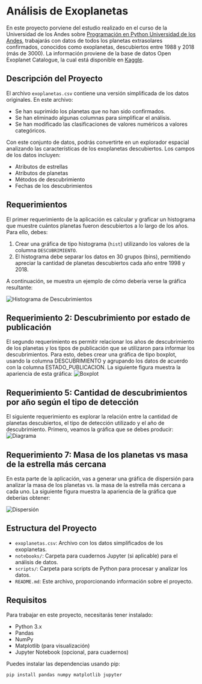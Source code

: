 # Análisis de Exoplanetas

En este proyecto porviene del estudio realizado en el curso de la Universidad de los Andes sobre [Programación en Python
Universidad de los Andes](https://ingenieria.uniandes.edu.co/es/noticias/mooc-coursera-programacion-en-python), trabajarás con datos de todos los planetas extrasolares confirmados, conocidos como exoplanetas, descubiertos entre 1988 y 2018 (más de 3000). La información proviene de la base de datos Open Exoplanet Catalogue, la cual está disponible en [Kaggle](https://www.kaggle.com/mrisdal/open-exoplanet-catalogue).

## Descripción del Proyecto

El archivo `exoplanetas.csv` contiene una versión simplificada de los datos originales. En este archivo:

- Se han suprimido los planetas que no han sido confirmados.
- Se han eliminado algunas columnas para simplificar el análisis.
- Se han modificado las clasificaciones de valores numéricos a valores categóricos.

Con este conjunto de datos, podrás convertirte en un explorador espacial analizando las características de los exoplanetas descubiertos. Los campos de los datos incluyen:

- Atributos de estrellas
- Atributos de planetas
- Métodos de descubrimiento
- Fechas de los descubrimientos

## Requerimientos

El primer requerimiento de la aplicación es calcular y graficar un histograma que muestre cuántos planetas fueron descubiertos a lo largo de los años. Para ello, debes:

1. Crear una gráfica de tipo histograma (`hist`) utilizando los valores de la columna `DESCUBRIMIENTO`.
2. El histograma debe separar los datos en 30 grupos (bins), permitiendo apreciar la cantidad de planetas descubiertos cada año entre 1998 y 2018.

A continuación, se muestra un ejemplo de cómo debería verse la gráfica resultante:

![Histograma de Descubrimientos](https://d3c33hcgiwev3.cloudfront.net/imageAssetProxy.v1/g_TtkUT9Tre07ZFE_W63tA_89374cea161043108e07b9ed4bb17e18_i1.png?expiry=1722297600000&hmac=dz-2Jk_9AwuHxk36E1XIghl5g6lWhhVAo0mrHVhfc8w)

## Requerimiento 2: Descubrimiento por estado de publicación
El segundo requerimiento es permitir relacionar los años de descubrimiento de los planetas y los tipos de publicación que se utilizaron para informar los descubrimientos. Para esto, debes crear una gráfica de tipo boxplot, usando la columna DESCUBRIMIENTO y agrupando los datos de acuerdo con la columna ESTADO_PUBLICACION. La siguiente figura muestra la apariencia de esta gráfica:
![Boxplot](https://d3c33hcgiwev3.cloudfront.net/imageAssetProxy.v1/Q1aAicPlRBSWgInD5eQUng_6fa01910ca9e47568220d7e66cedc1af_i2.png?expiry=1722297600000&hmac=yEQRjr5Ms_vPnaxXd0cPhFd2Jt076_4br6YA49SBkMw)

## Requerimiento 5: Cantidad de descubrimientos por año según el tipo de detección  
El siguiente requerimiento es explorar la relación entre la cantidad de planetas descubiertos, el tipo de detección utilizado y el año de descubrimiento. Primero, veamos la gráfica que se debes producir:
![Diagrama](https://d3c33hcgiwev3.cloudfront.net/imageAssetProxy.v1/UPp5vrOYTre6eb6zmI63bQ_79ac78a692654df885fcb77be3525424_i6_v2.png?expiry=1722384000000&hmac=13qQXmnPzFbSxHUH8OQdE1L2d--bIP37Y_q4Bqm-m5E)

## Requerimiento 7: Masa de los planetas vs masa de la estrella más cercana
En esta parte de la aplicación, vas a generar una gráfica de dispersión para analizar la masa de los planetas vs. la masa de la estrella más cercana a cada uno. La siguiente figura muestra la apariencia de la gráfica que deberías obtener:

![Dispersión](https://d3c33hcgiwev3.cloudfront.net/imageAssetProxy.v1/63R6VHHqRuy0elRx6tbsWw_da217081ef9444b3833c4937c3244089_i8.png?expiry=1722384000000&hmac=sW4N7Cf_ZHYw8mnOtbhkEBk3xTNnSVP56Nn9mbr030M)
## Estructura del Proyecto

- `exoplanetas.csv`: Archivo con los datos simplificados de los exoplanetas.
- `notebooks/`: Carpeta para cuadernos Jupyter (si aplicable) para el análisis de datos.
- `scripts/`: Carpeta para scripts de Python para procesar y analizar los datos.
- `README.md`: Este archivo, proporcionando información sobre el proyecto.

## Requisitos

Para trabajar en este proyecto, necesitarás tener instalado:

- Python 3.x
- Pandas
- NumPy
- Matplotlib (para visualización)
- Jupyter Notebook (opcional, para cuadernos)

Puedes instalar las dependencias usando pip:

```bash
pip install pandas numpy matplotlib jupyter
